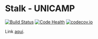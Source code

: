 Stalk - UNICAMP
===============

[![Build Status](https://travis-ci.org/henriquenogueira/stalku.svg?branch=master)](https://travis-ci.org/henriquenogueira/stalku)
[![Code Health](https://landscape.io/github/henriquenogueira/stalku/master/landscape.svg?style=flat)](https://landscape.io/github/henriquenogueira/stalku/master)
[![codecov.io](https://codecov.io/github/henriquenogueira/stalku/coverage.svg?branch=master)](https://codecov.io/github/henriquenogueira/stalku?branch=master)

Link [aqui](http://stalku.herokuapp.com).
